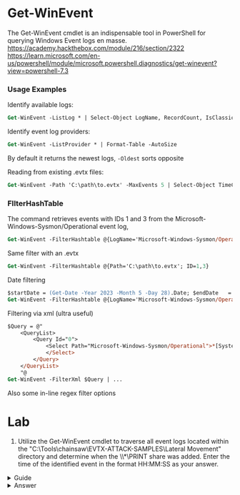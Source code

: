 # Get-WinEvent

The Get-WinEvent cmdlet is an indispensable tool in PowerShell for querying Windows Event logs en masse.
https://academy.hackthebox.com/module/216/section/2322
https://learn.microsoft.com/en-us/powershell/module/microsoft.powershell.diagnostics/get-winevent?view=powershell-7.3

### Usage Examples

Identify available logs:

```ps
Get-WinEvent -ListLog * | Select-Object LogName, RecordCount, IsClassicLog, IsEnabled, LogMode, LogType | Format-Table -AutoSize
```

Identify event log providers:

```ps
Get-WinEvent -ListProvider * | Format-Table -AutoSize
```

By default it returns the newest logs, `-Oldest` sorts opposite

Reading from existing .evtx files:

```ps
Get-WinEvent -Path 'C:\path\to.evtx' -MaxEvents 5 | Select-Object TimeCreated, ID, ProviderName, LevelDisplayName, Message | Format-Table -AutoSize
```

### FIlterHashTable

The command retrieves events with IDs 1 and 3 from the Microsoft-Windows-Sysmon/Operational event log,

```ps
Get-WinEvent -FilterHashtable @{LogName='Microsoft-Windows-Sysmon/Operational'; ID=1,3} | ...
```

Same filter with an .evtx

```ps
Get-WinEvent -FilterHashtable @{Path='C:\path\to.evtx'; ID=1,3}
```

Date filtering

```ps
$startDate = (Get-Date -Year 2023 -Month 5 -Day 28).Date; $endDate   = (Get-Date -Year 2023 -Month 6 -Day 3).Date;
Get-WinEvent -FilterHashtable @{LogName='Microsoft-Windows-Sysmon/Operational'; ID=1,3; StartTime=$startDate; EndTime=$endDate}
```

Filtering via xml (ultra useful)

```ps
$Query = @"
	<QueryList>
		<Query Id="0">
			<Select Path="Microsoft-Windows-Sysmon/Operational">*[System[(EventID=7)]] and *[EventData[Data='mscoree.dll']] or *[EventData[Data='clr.dll']]
			</Select>
		</Query>
	</QueryList>
	"@
Get-WinEvent -FilterXml $Query | ...
```

Also some in-line regex filter options

# Lab

1. Utilize the Get-WinEvent cmdlet to traverse all event logs located within the "C:\Tools\chainsaw\EVTX-ATTACK-SAMPLES\Lateral Movement" directory and determine when the \\\\\*\PRINT share was added. Enter the time of the identified event in the format HH:MM:SS as your answer.

<details>
<summary>Guide</summary>

If you look in C:\Tools\chainsaw\EVTX-ATTACK-SAMPLES\Lateral Movement, you'll see a ton of .evtx files. It turns out you can just put a wildcard `*` in your query to catch them all. \
So then we get something like this.

```ps
Get-WinEvent -Path 'C:\Tools\chainsaw\EVTX-ATTACK-SAMPLES\Lateral Movement\*.evtx'
```

Because there are so many, this will take several seconds to run and give us way too much data. We know we're trying to find a "print" share. Quick [search](https://stackoverflow.com/questions/45376593/grep-string-from-message-in-get-winevent) and we can use something like:

```ps
Get-WinEvent -Path 'C:\Tools\chainsaw\EVTX-ATTACK-SAMPLES\Lateral Movement\*.evtx' | Where-Object{$_.Message -like "*PRINT*"}
```

Format and catch the output

```ps
Get-WinEvent -Path 'C:\Tools\chainsaw\EVTX-ATTACK-SAMPLES\Lateral Movement\*.evtx' | Where-Object{$_.ID -like "*PRINT*"} | Select-Object TimeCreated, ID, ProviderName, LevelDisplayName, Message > output.txt
```

This will give you ~5 results. Look around and you'll find one that matches \\\\\*\PRINT. The time is the flag.

Note: You could certainly optimize the filtering done here to give you quicker and narrower results.

</details>
<details>
<summary>Answer</summary>
12:30:30
</details>
